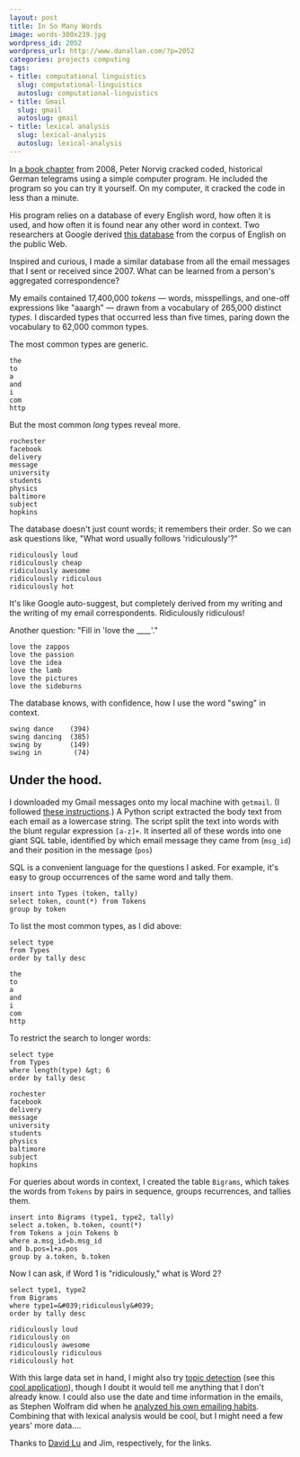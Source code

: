 ```yaml
---
layout: post
title: In So Many Words
image: words-300x239.jpg
wordpress_id: 2052
wordpress_url: http://www.danallan.com/?p=2052
categories: projects computing
tags:
- title: computational linguistics
  slug: computational-linguistics
  autoslug: computational-linguistics
- title: Gmail
  slug: gmail
  autoslug: gmail
- title: lexical analysis
  slug: lexical-analysis
  autoslug: lexical-analysis
---
```

In [a book chapter](http://norvig.com/ngrams/) from 2008, Peter Norvig cracked coded, historical German telegrams using a simple computer program. He included the program so you can try it yourself. On my computer, it cracked the code in less than a minute.

His program relies on a database of every English word, how often it is used, and how often it is found near any other word in context. Two researchers at Google derived [this database](http://www.ldc.upenn.edu/Catalog/CatalogEntry.jsp?catalogId=LDC2006T13) from the corpus of English on the public Web.

Inspired and curious, I made a similar database from all the email messages that I sent or received since 2007. What can be learned from a person's aggregated correspondence?

My emails contained 17,400,000 _tokens_ — words, misspellings, and one-off expressions like "aaargh" — drawn from a vocabulary of 265,000 distinct _types_. I discarded types that occurred less than five times, paring down the vocabulary to 62,000 common types.

The most common types are generic.

    the
    to
    a
    and
    i
    com
    http

But the most common _long_ types reveal more.

    rochester
    facebook
    delivery
    message
    university
    students
    physics
    baltimore
    subject
    hopkins

The database doesn't just count words; it remembers their order. So we can ask questions like, "What word usually follows 'ridiculously'?"

    ridiculously loud
    ridiculously cheap
    ridiculously awesome
    ridiculously ridiculous
    ridiculously hot

It's like Google auto-suggest, but completely derived from my writing and the writing of my email correspondents. Ridiculously ridiculous!

Another question: "Fill in 'love the ____'."

    love the zappos
    love the passion
    love the idea
    love the lamb
    love the pictures
    love the sideburns

The database knows, with confidence, how I use the word "swing" in context.

    swing dance    (394)
    swing dancing  (385)
    swing by       (149)
    swing in        (74)

## Under the hood.

I downloaded my Gmail messages onto my local machine with ``getmail``. (I followed [these instructions](http://datalinkcontrol.net/dlc/content/gmail-backup-getmail).) A Python script extracted the body text from each email as a lowercase string. The script split the text into words with the blunt regular expression ``[a-z]+``. It inserted all of these words into one giant SQL table, identified by which email message they came from (``msg_id``) and their position in the message (``pos``)

SQL is a convenient language for the questions I asked. For example, it's easy to group occurrences of the same word and tally them.

    insert into Types (token, tally)
    select token, count(*) from Tokens
    group by token

To list the most common types, as I did above:

    select type
    from Types
    order by tally desc

    the
    to
    a
    and
    i
    com
    http

To restrict the search to longer words:

    select type
    from Types
    where length(type) &gt; 6
    order by tally desc

    rochester
    facebook
    delivery
    message
    university 
    students
    physics
    baltimore
    subject
    hopkins

For queries about words in context, I created the table ``Bigrams``, which takes the words from ``Tokens`` by pairs in sequence, groups recurrences, and tallies them.

    insert into Bigrams (type1, type2, tally)
    select a.token, b.token, count(*)
    from Tokens a join Tokens b
    where a.msg_id=b.msg_id
    and b.pos=1+a.pos
    group by a.token, b.token

Now I can ask, if Word 1 is "ridiculously," what is Word 2?

    select type1, type2
    from Bigrams
    where type1=&#039;ridiculously&#039;
    order by tally desc

    ridiculously loud
    ridiculously on
    ridiculously awesome
    ridiculously ridiculous
    ridiculously hot

With this large data set in hand, I might also try [topic detection](http://en.wikipedia.org/wiki/Latent_Dirichlet_allocation) (see this [cool application](http://blog.echen.me/2011/06/27/topic-modeling-the-sarah-palin-emails/)), though I doubt it would tell me anything that I don't already know. I could also use the date and time information in the emails, as Stephen Wolfram did when he [analyzed his own emailing habits](http://blog.stephenwolfram.com/2012/03/the-personal-analytics-of-my-life/). Combining that with lexical analysis would be cool, but I might need a few years' more data....

Thanks to [David Lu](http://www.probablydavid.com) and Jim, respectively, for the links.
